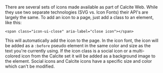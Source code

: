 There are several sets of icons made available as part of Calcite Web. While they use two separate technologies (SVG vs. Icon Fonts) their API's are largely the same. To add an icon to a page, just add a class to an element, like this:

```
<span class="icon-ui-close" aria-label="close icon"></span>
```

This will automatically add the icon to the page. In the icon font, the icon will be added as a `:before` pseudo element in the same color and size as the text you're currently using. If the icon class is a social icon or a multi-colored icon from the Calcite set it will be added as a background image to the element. Social icons and Calcite icons have a specific size and color which can't be modified.
